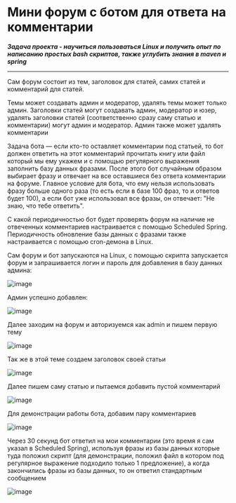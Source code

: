 # Мини форум с ботом для ответа на комментарии

***Задача проекта - научиться пользоваться Linux и получить опыт по написанию простых bash скриптов, также углубить знания в maven и spring***
____
Сам форум состоит из тем, заголовок для статей, самих статей и комментарий для статей.

Темы может создавать админ и модератор, удалять темы может только админ.
Заголовки статей могут создавать админ, модератор и юзер, удалять заголовки статей (соответственно сразу саму статью и комментарии) могут админ и модератор.
Админ также может удалять комментарии

Задача бота — если кто-то оставляет комментарии под статьей, то бот должен ответить на этот комментарий
прочитать книгу или файл который мы ему укажем и с помощью регулярного выражения заполнить базу данных фразами.
После этого бот случайным образом выбирает фразу и отвечает на все оставшиеся без ответа комментарии на форуме. Главное условие для бота, что ему нельзя использовать фразу больше одного раза (то есть если в базе 100 фраз, то и ответов будет 100), а если бот уже использовал все фразы, он отвечает: "Не знаю, что тебе ответить".

С какой периодичностью бот будет проверять форум на наличие не отвеченных комментариев настраивается с помощью Scheduled Spring. Периодичность обновление базы данных с фразами также настраивается с помощью cron-демона в Linux.

Сам форум и бот запускаются на Linux, с помощью скрипта запускается форум и запрашивается логин и пароль для добавления в базу данных админа:

![image](https://user-images.githubusercontent.com/92450565/158563307-dae07600-d3c7-4ed4-806e-61e3265958b7.png)

Админ успешно добавлен:

![image](https://user-images.githubusercontent.com/92450565/158566051-c31e1f5a-cb0e-4682-8b30-33747680b8a7.png)

Далее заходим на форум и авторизуемся как admin и пишем первую тему

![image](https://user-images.githubusercontent.com/92450565/158567187-230c637f-4804-48cb-b543-fae60ddbb57a.png)

Так же в этой теме создаем заголовок своей статьи

![image](https://user-images.githubusercontent.com/92450565/158567378-381d862e-48cd-4008-9ccf-6c2f33818040.png)

Далее пишем саму статью и пытаемся добавить пустой комментарий

![image](https://user-images.githubusercontent.com/92450565/158567590-3644925a-25d6-4153-8ece-f86a93556c1b.png)

Для демонстрации работы бота, добавим пару комментариев

![image](https://user-images.githubusercontent.com/92450565/158568011-98740719-64cd-41d7-a8a8-9debabda9882.png)

Через 30 секунд бот ответил на мои комментарии (это время я сам указал в Scheduled Spring), используя фразы из базы данных которые туда положил скрипт (для демонстрации, положил файл в котором под регулярное выражение подходило только 1 предложение), а когда закончились фразы из базы данных, то он ответил стандартным сообщением

![image](https://user-images.githubusercontent.com/92450565/158570025-10930f21-190f-4fcd-9d43-abde76e37bf7.png)
